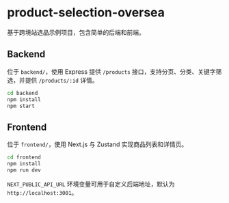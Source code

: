 # product-selection-oversea

基于跨境站选品示例项目，包含简单的后端和前端。

## Backend

位于 `backend/`，使用 Express 提供 `/products` 接口，支持分页、分类、关键字筛选，并提供 `/products/:id` 详情。

```bash
cd backend
npm install
npm start
```

## Frontend

位于 `frontend/`，使用 Next.js 与 Zustand 实现商品列表和详情页。

```bash
cd frontend
npm install
npm run dev
```

`NEXT_PUBLIC_API_URL` 环境变量可用于自定义后端地址，默认为 `http://localhost:3001`。
